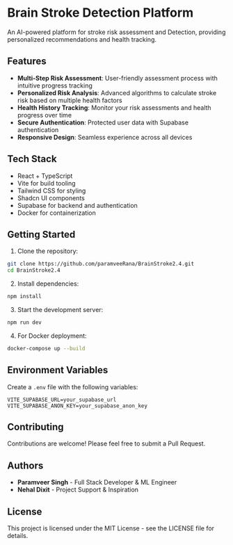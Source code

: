 # Brain Stroke Detection Platform

An AI-powered platform for stroke risk assessment and Detection, providing personalized recommendations and health tracking.

## Features

- **Multi-Step Risk Assessment**: User-friendly assessment process with intuitive progress tracking
- **Personalized Risk Analysis**: Advanced algorithms to calculate stroke risk based on multiple health factors
- **Health History Tracking**: Monitor your risk assessments and health progress over time
- **Secure Authentication**: Protected user data with Supabase authentication
- **Responsive Design**: Seamless experience across all devices

## Tech Stack

- React + TypeScript
- Vite for build tooling
- Tailwind CSS for styling
- Shadcn UI components
- Supabase for backend and authentication
- Docker for containerization

## Getting Started

1. Clone the repository:
```bash
git clone https://github.com/paramveeRana/BrainStroke2.4.git
cd BrainStroke2.4
```

2. Install dependencies:
```bash
npm install
```

3. Start the development server:
```bash
npm run dev
```

4. For Docker deployment:
```bash
docker-compose up --build
```

## Environment Variables

Create a `.env` file with the following variables:
```env
VITE_SUPABASE_URL=your_supabase_url
VITE_SUPABASE_ANON_KEY=your_supabase_anon_key
```

## Contributing

Contributions are welcome! Please feel free to submit a Pull Request.

## Authors

- **Paramveer Singh** - Full Stack Developer & ML Engineer
- **Nehal Dixit** - Project Support & Inspiration

## License

This project is licensed under the MIT License - see the LICENSE file for details.
